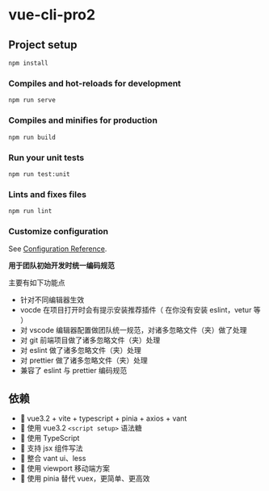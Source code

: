# vue-cli-pro2

## Project setup
```
npm install
```

### Compiles and hot-reloads for development
```
npm run serve
```

### Compiles and minifies for production
```
npm run build
```

### Run your unit tests
```
npm run test:unit
```

### Lints and fixes files
```
npm run lint
```

### Customize configuration
See [Configuration Reference](https://cli.vuejs.org/config/).


**用于团队初始开发时统一编码规范**

主要有如下功能点

- 针对不同编辑器生效
- vocde 在项目打开时会有提示安装推荐插件（ 在你没有安装 eslint，vetur 等 ）
- 对 vscode 编辑器配置做团队统一规范，对诸多忽略文件（夹）做了处理
- 对 git 前端项目做了诸多忽略文件（夹）处理
- 对 eslint 做了诸多忽略文件（夹）处理
- 对 prettier 做了诸多忽略文件（夹）处理
- 兼容了 eslint 与 prettier 编码规范


## 依赖

- 🚀 vue3.2 + vite + typescript + pinia + axios + vant
- 💪 使用 vue3.2 `<script setup>` 语法糖
- 💪 使用 TypeScript
- 🍭 支持 jsx 组件写法
- 🍭 整合 vant ui、less
- 🍭 使用 viewport 移动端方案
- 🍭 使用 pinia 替代 vuex，更简单、更高效